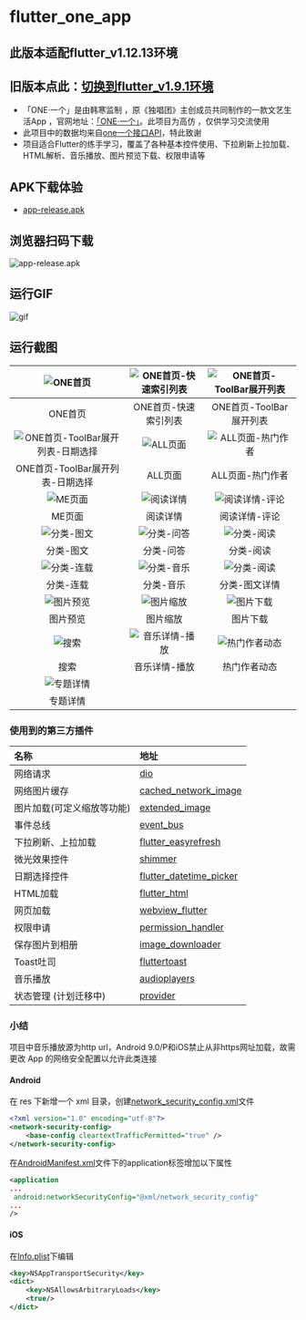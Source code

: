 # flutter_one_app
## 此版本适配flutter_v1.12.13环境
## 旧版本点此：[切换到flutter_v1.9.1环境](https://github.com/togettoyou/flutter-one-app/tree/flutter_v1.9.1)

- 「ONE·一个」是由韩寒监制 ，原《独唱团》主创成员共同制作的一款文艺生活App ，官网地址：[「ONE·一个」](http://wufazhuce.com/)。此项目为高仿 ，仅供学习交流使用
- 此项目中的数据均来自[one一个接口API](http://www.limuyang.cc/one-api-collect/#/?id=one%c2%b7%e4%b8%80%e4%b8%aa)，特此致谢
- 项目适合Flutter的练手学习，覆盖了各种基本控件使用、下拉刷新上拉加载、HTML解析、音乐播放、图片预览下载、权限申请等


## APK下载体验
- [app-release.apk](https://github.com/togettoyou/flutter-one-app/raw/master/apk/app-release.apk)
## 浏览器扫码下载
![app-release.apk](https://github.com/togettoyou/flutter-one-app/blob/master/screenshots/qrcode.png)

## 运行GIF

![gif](https://github.com/togettoyou/flutter-one-app/blob/master/screenshots/gif.gif)

## 运行截图

| ![ONE首页](https://github.com/togettoyou/flutter-one-app/blob/master/screenshots/Snipaste_2019-10-19_14-52-11.png) | ![ONE首页-快速索引列表](https://github.com/togettoyou/flutter-one-app/blob/master/screenshots/Snipaste_2019-10-19_14-52-25.png) | ![ONE首页-ToolBar展开列表](https://github.com/togettoyou/flutter-one-app/blob/master/screenshots/Snipaste_2019-10-19_14-52-43.png) |
| :----------------------------------------------------------: | :----------------------------------------------------------: | :----------------------------------------------------------: |
|                           ONE首页                            |                     ONE首页-快速索引列表                     |                   ONE首页-ToolBar展开列表                    |
| ![ONE首页-ToolBar展开列表-日期选择](https://github.com/togettoyou/flutter-one-app/blob/master/screenshots/Snipaste_2019-10-19_14-52-49.png) | ![ALL页面](https://github.com/togettoyou/flutter-one-app/blob/master/screenshots/Snipaste_2019-10-19_14-53-00.png) | ![ALL页面-热门作者](https://github.com/togettoyou/flutter-one-app/blob/master/screenshots/Snipaste_2019-10-19_14-53-05.png) |
|               ONE首页-ToolBar展开列表-日期选择               |                           ALL页面                            |                       ALL页面-热门作者                       |
| ![ME页面](https://github.com/togettoyou/flutter-one-app/blob/master/screenshots/Snipaste_2019-10-19_14-53-09.png) | ![阅读详情](https://github.com/togettoyou/flutter-one-app/blob/master/screenshots/Snipaste_2019-10-19_14-53-17.png) | ![阅读详情-评论](https://github.com/togettoyou/flutter-one-app/blob/master/screenshots/Snipaste_2019-10-19_14-53-37.png) |
|                            ME页面                            |                           阅读详情                           |                        阅读详情-评论                         |
| ![分类-图文](https://github.com/togettoyou/flutter-one-app/blob/master/screenshots/Snipaste_2019-10-19_14-53-48.png) | ![分类-问答](https://github.com/togettoyou/flutter-one-app/blob/master/screenshots/Snipaste_2019-10-19_14-53-53.png) | ![分类-阅读](https://github.com/togettoyou/flutter-one-app/blob/master/screenshots/Snipaste_2019-10-19_14-54-12.png) |
|                          分类-图文                           |                          分类-问答                           |                          分类-阅读                           |
| ![分类-连载](https://github.com/togettoyou/flutter-one-app/blob/master/screenshots/Snipaste_2019-10-19_14-54-16.png) | ![分类-音乐](https://github.com/togettoyou/flutter-one-app/blob/master/screenshots/Snipaste_2019-10-19_14-54-20.png) | ![分类-阅读](https://github.com/togettoyou/flutter-one-app/blob/master/screenshots/Snipaste_2019-10-19_14-54-35.png) |
|                          分类-连载                           |                          分类-音乐                           |                        分类-图文详情                         |
| ![图片预览](https://github.com/togettoyou/flutter-one-app/blob/master/screenshots/Snipaste_2019-12-10_02-05-19.png) | ![图片缩放](https://github.com/togettoyou/flutter-one-app/blob/master/screenshots/Snipaste_2019-12-10_02-07-00.png) | ![图片下载](https://github.com/togettoyou/flutter-one-app/blob/master/screenshots/Snipaste_2019-12-10_02-05-35.png) |
|                           图片预览                           |                           图片缩放                           |                           图片下载                           |
| ![搜索](https://github.com/togettoyou/flutter-one-app/blob/master/screenshots/Snipaste_2019-12-10_02-07-12.png) | ![音乐详情-播放](https://github.com/togettoyou/flutter-one-app/blob/master/screenshots/Snipaste_2019-12-10_02-13-11.png) | ![热门作者动态](https://github.com/togettoyou/flutter-one-app/blob/master/screenshots/Snipaste_2019-12-10_02-13-36.png) |
|                             搜索                             |                        音乐详情-播放                         |                         热门作者动态                         |
| ![专题详情](https://github.com/togettoyou/flutter-one-app/blob/master/screenshots/Snipaste_2019-12-10_02-07-22.png) |                                                              |                                                              |
|                           专题详情                           |                                                              |                                                              |

### 使用到的第三方插件


| 名称                       | 地址                                                         |
| :------------------------- | :----------------------------------------------------------- |
| 网络请求                   | [dio](https://pub.dev/packages/dio)                          |
| 网络图片缓存               | [cached_network_image](https://pub.dev/packages/cached_network_image) |
| 图片加载(可定义缩放等功能) | [extended_image](https://pub.dev/packages/extended_image)    |
| 事件总线                   | [event_bus](https://pub.dev/packages/event_bus)              |
| 下拉刷新、上拉加载         | [flutter_easyrefresh](https://pub.dev/packages/flutter_easyrefresh) |
| 微光效果控件               | [shimmer](https://pub.dev/packages/shimmer)                  |
| 日期选择控件               | [flutter_datetime_picker](https://pub.dev/packages/flutter_datetime_picker) |
| HTML加载                   | [flutter_html](https://pub.dev/packages/flutter_html)        |
| 网页加载                   | [webview_flutter](https://pub.dev/packages/webview_flutter)  |
| 权限申请                   | [permission_handler](https://pub.dev/packages/permission_handler) |
| 保存图片到相册             | [image_downloader](https://pub.dev/packages/image_downloader) |
| Toast吐司                  | [fluttertoast](https://pub.dev/packages/fluttertoast)        |
| 音乐播放                   | [audioplayers](https://pub.dev/packages/audioplayers)        |
| 状态管理 (计划迁移中)      | [provider](https://pub.dev/packages/provider)                |

### 小结

项目中音乐播放源为http url，Android 9.0/P和iOS禁止从非https网址加载，故需更改 App 的网络安全配置以允许此类连接

#### Android

在 res 下新增一个 xml 目录，创建[network_security_config.xml](https://github.com/togettoyou/flutter-one-app/blob/master/android/app/src/main/res/xml/network_security_config.xml)文件

```xml
<?xml version="1.0" encoding="utf-8"?>
<network-security-config>
    <base-config cleartextTrafficPermitted="true" />
</network-security-config>
```

在[AndroidManifest.xml](https://github.com/togettoyou/flutter-one-app/blob/master/android/app/src/main/AndroidManifest.xml)文件下的application标签增加以下属性

```xml
<application
...
 android:networkSecurityConfig="@xml/network_security_config"
...
/>
```

#### iOS

在[Info.plist](https://github.com/togettoyou/flutter-one-app/blob/master/ios/Runner/Info.plist)下编辑

```xml
<key>NSAppTransportSecurity</key>
<dict>
    <key>NSAllowsArbitraryLoads</key>
    <true/>
</dict>
```




